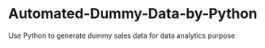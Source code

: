 # Automated-Dummy-Data-by-Python
Use Python to generate dummy sales data for data analytics purpose 
